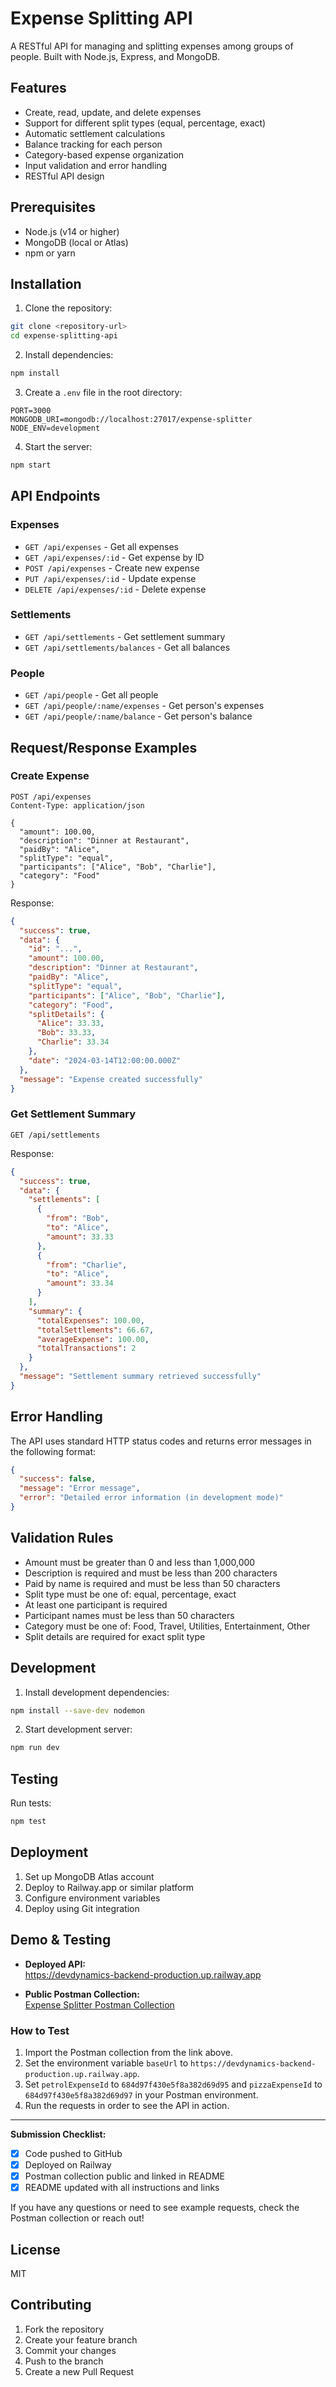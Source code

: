 # Expense Splitting API

A RESTful API for managing and splitting expenses among groups of people. Built with Node.js, Express, and MongoDB.

## Features

- Create, read, update, and delete expenses
- Support for different split types (equal, percentage, exact)
- Automatic settlement calculations
- Balance tracking for each person
- Category-based expense organization
- Input validation and error handling
- RESTful API design

## Prerequisites

- Node.js (v14 or higher)
- MongoDB (local or Atlas)
- npm or yarn

## Installation

1. Clone the repository:
```bash
git clone <repository-url>
cd expense-splitting-api
```

2. Install dependencies:
```bash
npm install
```

3. Create a `.env` file in the root directory:
```env
PORT=3000
MONGODB_URI=mongodb://localhost:27017/expense-splitter
NODE_ENV=development
```

4. Start the server:
```bash
npm start
```

## API Endpoints

### Expenses

- `GET /api/expenses` - Get all expenses
- `GET /api/expenses/:id` - Get expense by ID
- `POST /api/expenses` - Create new expense
- `PUT /api/expenses/:id` - Update expense
- `DELETE /api/expenses/:id` - Delete expense

### Settlements

- `GET /api/settlements` - Get settlement summary
- `GET /api/settlements/balances` - Get all balances

### People

- `GET /api/people` - Get all people
- `GET /api/people/:name/expenses` - Get person's expenses
- `GET /api/people/:name/balance` - Get person's balance

## Request/Response Examples

### Create Expense

```http
POST /api/expenses
Content-Type: application/json

{
  "amount": 100.00,
  "description": "Dinner at Restaurant",
  "paidBy": "Alice",
  "splitType": "equal",
  "participants": ["Alice", "Bob", "Charlie"],
  "category": "Food"
}
```

Response:
```json
{
  "success": true,
  "data": {
    "id": "...",
    "amount": 100.00,
    "description": "Dinner at Restaurant",
    "paidBy": "Alice",
    "splitType": "equal",
    "participants": ["Alice", "Bob", "Charlie"],
    "category": "Food",
    "splitDetails": {
      "Alice": 33.33,
      "Bob": 33.33,
      "Charlie": 33.34
    },
    "date": "2024-03-14T12:00:00.000Z"
  },
  "message": "Expense created successfully"
}
```

### Get Settlement Summary

```http
GET /api/settlements
```

Response:
```json
{
  "success": true,
  "data": {
    "settlements": [
      {
        "from": "Bob",
        "to": "Alice",
        "amount": 33.33
      },
      {
        "from": "Charlie",
        "to": "Alice",
        "amount": 33.34
      }
    ],
    "summary": {
      "totalExpenses": 100.00,
      "totalSettlements": 66.67,
      "averageExpense": 100.00,
      "totalTransactions": 2
    }
  },
  "message": "Settlement summary retrieved successfully"
}
```

## Error Handling

The API uses standard HTTP status codes and returns error messages in the following format:

```json
{
  "success": false,
  "message": "Error message",
  "error": "Detailed error information (in development mode)"
}
```

## Validation Rules

- Amount must be greater than 0 and less than 1,000,000
- Description is required and must be less than 200 characters
- Paid by name is required and must be less than 50 characters
- Split type must be one of: equal, percentage, exact
- At least one participant is required
- Participant names must be less than 50 characters
- Category must be one of: Food, Travel, Utilities, Entertainment, Other
- Split details are required for exact split type

## Development

1. Install development dependencies:
```bash
npm install --save-dev nodemon
```

2. Start development server:
```bash
npm run dev
```

## Testing

Run tests:
```bash
npm test
```

## Deployment

1. Set up MongoDB Atlas account
2. Deploy to Railway.app or similar platform
3. Configure environment variables
4. Deploy using Git integration

## Demo & Testing

- **Deployed API:**  
  https://devdynamics-backend-production.up.railway.app

- **Public Postman Collection:**  
  [Expense Splitter Postman Collection](https://gist.github.com/lobhasap/657c0a3c320478261d698129d5e40cb7)

### How to Test

1. Import the Postman collection from the link above.
2. Set the environment variable `baseUrl` to `https://devdynamics-backend-production.up.railway.app`.
3. Set `petrolExpenseId` to `684d97f430e5f8a382d69d95` and `pizzaExpenseId` to `684d97f430e5f8a382d69d97` in your Postman environment.
4. Run the requests in order to see the API in action.

---

**Submission Checklist:**
- [x] Code pushed to GitHub
- [x] Deployed on Railway
- [x] Postman collection public and linked in README
- [x] README updated with all instructions and links

If you have any questions or need to see example requests, check the Postman collection or reach out!

## License

MIT

## Contributing

1. Fork the repository
2. Create your feature branch
3. Commit your changes
4. Push to the branch
5. Create a new Pull Request 